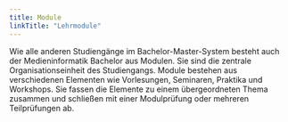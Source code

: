 ```yaml
---
title: Module
linkTitle: "Lehrmodule"
---
```


Wie alle anderen Studiengänge im Bachelor-Master-System besteht auch der Medieninformatik Bachelor aus Modulen. Sie sind die zentrale Organisationseinheit des Studiengangs. Module bestehen aus verschiedenen Elementen wie Vorlesungen, Seminaren, Praktika und Workshops. Sie fassen die Elemente zu einem übergeordneten Thema zusammen und schließen mit einer Modulprüfung oder mehreren Teilprüfungen ab.
